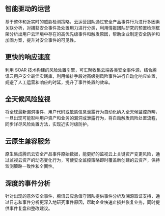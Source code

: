 ## 智能驱动的运营

基于整体和近实时的威胁检测策略，云运营团队通过安全产品事件行为进行多因素关联分析，对捕获安全事件及处置用力进行分类，利用情报团队研究的预置检测框架分析出用户云环境中存在的高优先级事件和触发原因，帮助企业制定安全防护和加固方案，提升对安全事件的可见性。

## 更快的响应速度

利用 SOAR 技术构建的风险处置引擎，可汇聚收集云端各类安全事件源，结合腾讯云用户安全最佳实践库，利用编排手段对高级别风险事件进行自动化响应处置，规避了人工运营和响应的时延，提升了事件处置的效率。

## 全天候风险监视
将全球最新漏洞事件、用户代码或敏感信息泄露行为自动化纳入全天候监控范畴，一旦出现可能影响用户资产和业务的漏洞或泄露行为，将自动触发风险处置流程，同步详尽风险处置方法，实现近实时级防护。

## 云原生兼容服务

原生集成腾讯云安全产品事件原始数据，能更好的监视云上关键资产变更风险，通过监视云资产的动态变化行为，可使安全监控策略即时覆盖新创建的云资产，保持监测策略一致性和全面性。

## 深度的事件分析

针对出现的意外安全事件，腾讯云应急值守团队提供事件分析及溯源取证支持，通过日志和事件分析更深入地研究事件原因，帮助企业快速止损并恢复业务，同时提供事件复盘和整改建议。 
